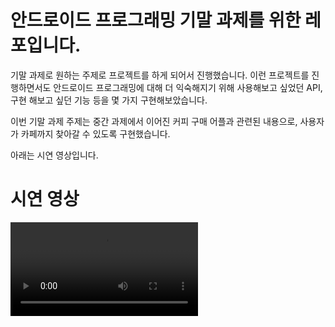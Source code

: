 # 안드로이드 프로그래밍 기말 과제를 위한 레포입니다.

기말 과제로 원하는 주제로 프로젝트를 하게 되어서 진행했습니다.
이런 프로젝트를 진행하면서도 안드로이드 프로그래밍에 대해 더 익숙해지기 위해 사용해보고 싶었던 API, 구현 해보고 싶던 기능 등을 몇 가지 구현해보았습니다.

이번 기말 과제 주제는 중간 과제에서 이어진 커피 구매 어플과 관련된 내용으로, 사용자가 카페까지 찾아갈 수 있도록 구현했습니다.

아래는 시연 영상입니다.

# 시연 영상

![](./result_captures/test_mov/test.mov)
